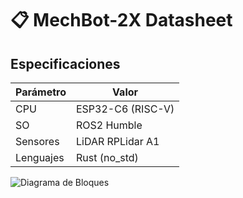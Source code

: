 # 📋 MechBot-2X Datasheet

## Especificaciones
| Parámetro       | Valor               |
|-----------------|---------------------|
| CPU             | ESP32-C6 (RISC-V)   |
| SO              | ROS2 Humble         |
| Sensores        | LiDAR RPLidar A1    |
| Lenguajes       | Rust (no_std)       |

![Diagrama de Bloques](./schematics/block-diagram.png)
